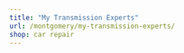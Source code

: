 ```yaml
---
title: "My Transmission Experts"
url: /montgomery/my-transmission-experts/
shop: car repair
---
```

